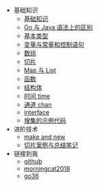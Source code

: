 * 基础知识
    * [基础知识](0.1)
    * [Go 与 Java 语法上的区别](0.2)
    * [基本类型](0.3)
    * [变量与常量和控制语句](0.4)
    * [数组](0.5)
    * [切片](0.6)
    * [Map 与 List](0.7)
    * [函数](0.8)
    * [结构体](0.9)
    * [时间 time](1.1)
    * [通道 chan](1.2)
    * [interface](1.3)
    * [搜集的示例代码](1.4)
* 进阶技术
    * [make and new](1.5)
    * [切片案例与总结笔记](1.6)
* 链接到我
    * [github](https://github.com/morningcat2018)
    * [morningcat2018](https://morningcat2018.github.io/)
    * [go36](https://morningcat2018.github.io/studygo36)